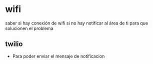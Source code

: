 # wifi
saber si hay conexión de wifi si no hay notificar al área de ti para que solucionen el problema
## twilio
- Para poder enviar el mensaje de notificacion

